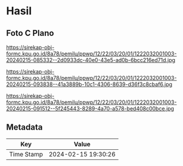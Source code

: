 # Hasil

## Foto C Plano

https://sirekap-obj-formc.kpu.go.id/8a78/pemilu/ppwp/12/22/03/20/01/1222032001003-20240215-085332--2d0933dc-40e0-43e5-ad0b-6bcc216ed71d.jpg

https://sirekap-obj-formc.kpu.go.id/8a78/pemilu/ppwp/12/22/03/20/01/1222032001003-20240215-093838--41a3889b-10c1-4306-8639-d36f3c8cbaf6.jpg

https://sirekap-obj-formc.kpu.go.id/8a78/pemilu/ppwp/12/22/03/20/01/1222032001003-20240215-091512--5f245443-8289-4a70-a578-bed408c00bce.jpg


## Metadata

| Key        | Value               |
| ---------- | ------------------- |
| Time Stamp | 2024-02-15 19:30:26 |



